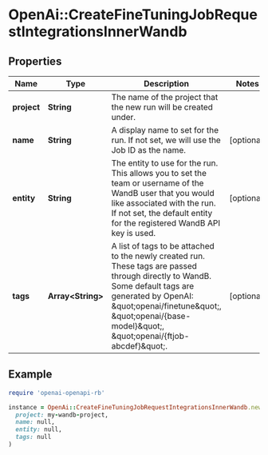 # OpenAi::CreateFineTuningJobRequestIntegrationsInnerWandb

## Properties

| Name | Type | Description | Notes |
| ---- | ---- | ----------- | ----- |
| **project** | **String** | The name of the project that the new run will be created under.  |  |
| **name** | **String** | A display name to set for the run. If not set, we will use the Job ID as the name.  | [optional] |
| **entity** | **String** | The entity to use for the run. This allows you to set the team or username of the WandB user that you would like associated with the run. If not set, the default entity for the registered WandB API key is used.  | [optional] |
| **tags** | **Array&lt;String&gt;** | A list of tags to be attached to the newly created run. These tags are passed through directly to WandB. Some default tags are generated by OpenAI: \&quot;openai/finetune\&quot;, \&quot;openai/{base-model}\&quot;, \&quot;openai/{ftjob-abcdef}\&quot;.  | [optional] |

## Example

```ruby
require 'openai-openapi-rb'

instance = OpenAi::CreateFineTuningJobRequestIntegrationsInnerWandb.new(
  project: my-wandb-project,
  name: null,
  entity: null,
  tags: null
)
```

